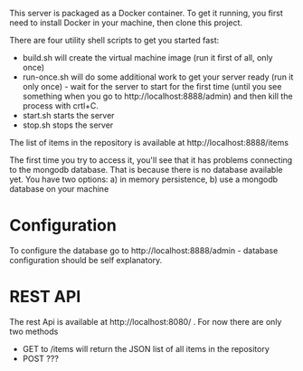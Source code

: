 This server is packaged as a Docker container.
To get it running, you first need to install Docker in your machine, then clone this project.

There are four utility shell scripts to get you started fast:

* build.sh will create the virtual machine image (run it first of all, only once)
* run-once.sh will do some additional work to get your server ready (run it only once) - wait for the server to start for the first time (until you see something when you go to http://localhost:8888/admin) and then kill the process with crtl+C.
* start.sh starts the server
* stop.sh stops the server

The list of items in the repository is available at http://localhost:8888/items

The first time you try to access it, you'll see that it has problems connecting to the mongodb database. That is because there is no database available yet. You have two options:
a) in memory persistence, b) use a mongodb database on your machine

# Configuration
To configure the database go to http://localhost:8888/admin - database configuration should be self explanatory. 

# REST API
The rest Api is available at http://localhost:8080/ . For now there are only two methods

* GET to /items will return the JSON list of all items in the repository
* POST ???

